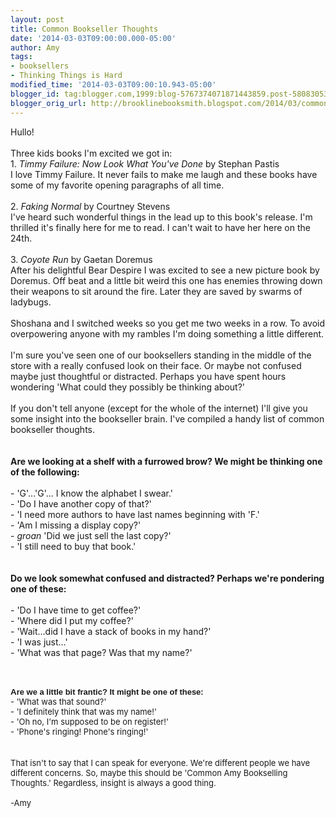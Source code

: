 ```yaml
---
layout: post
title: Common Bookseller Thoughts
date: '2014-03-03T09:00:00.000-05:00'
author: Amy
tags:
- booksellers
- Thinking Things is Hard
modified_time: '2014-03-03T09:00:10.943-05:00'
blogger_id: tag:blogger.com,1999:blog-5767374071871443859.post-5808305363785184147
blogger_orig_url: http://brooklinebooksmith.blogspot.com/2014/03/common-bookseller-thoughts.html
---
```


Hullo! <br /><br />Three kids books I'm excited we got in:<br />1. <em>Timmy Failure: Now Look What You've Done</em> by Stephan Pastis<br />I love Timmy Failure. It never fails to make me laugh and these books have some of my favorite opening paragraphs of all time.<br /><br />2. <em>Faking Normal</em> by Courtney Stevens<br />I've heard such wonderful things in the lead up to this book's release. I'm thrilled it's finally here for me to read. I can't wait to have her here on the 24th.<br /><br />3. <em>Coyote Run</em> by Gaetan Doremus <br />After his delightful Bear Despire I was excited to see a new picture book by Doremus. Off beat and a little bit weird this one has enemies throwing down their weapons to sit around the fire. Later they are saved by swarms of ladybugs. <br /><br />Shoshana and I switched weeks so you get me two weeks in a row. To avoid overpowering anyone with my rambles I'm doing something a little different. <br /><br />I'm sure you've seen one of our booksellers standing in the middle of the store with a really confused look on their face. Or maybe not confused maybe just thoughtful or distracted. Perhaps you have spent hours wondering 'What could they possibly be thinking about?'<br /><br />If you don't tell anyone (except for the whole of the internet) I'll give you some insight into the bookseller brain. I've compiled a handy list of common bookseller thoughts. <br /><br /><br /><b>Are we looking at a shelf with a furrowed brow? We might be thinking one of the following:</b><br /><br />- 'G'...'G'... I know the alphabet I swear.'<br />- 'Do I have another copy of that?'<br />- 'I need more authors to have last names beginning with 'F.'<br />- 'Am I missing a display copy?'<br />- *groan* 'Did we just sell the last copy?'<br />- 'I still need to buy that book.'<br /><br /><br /><b>Do we look somewhat confused and distracted? Perhaps we're pondering one of these:</b><br /><br />- 'Do I have time to get coffee?'<br />- 'Where did I put my coffee?'<br />- 'Wait...did I have a stack of books in my hand?'<br />- 'I was just...'<br />- 'What was that page? Was that my name?'<br /><span style="font-family: Tahoma, Geneva, sans-serif; font-size: 10pt;"></span><br /><span style="font-family: Tahoma, Geneva, sans-serif; font-size: 10pt;"><br /><br /><b>A<span style="font-size: small;">re we a little bit frantic? It might be one of these:</span></b></span><br /><span style="font-size: small;"><span style="font-family: inherit;">- 'What was that sound?'</span></span><br /><span style="font-size: small;"><span style="font-family: inherit;">- 'I definitely think that was my name!'</span></span><br /><span style="font-size: small;"><span style="font-family: inherit;">- 'Oh no, I'm supposed to be on register!'</span></span><br /><span style="font-size: small;"><span style="font-family: inherit;">- 'Phone's ringing! Phone's ringing!'</span></span><br /><br /><br /><span style="font-size: small;"><span style="font-family: inherit;">That isn't to say that I can speak for everyone. We're different people we have different concerns. So, maybe this should be 'Common Amy Bookselling Thoughts.' Regardless, insight is always a good thing. <br /><br />-Amy</span></span><br /><span style="font-family: Tahoma, Geneva, sans-serif; font-size: 10pt;"></span><br />